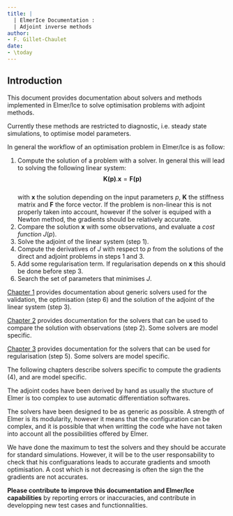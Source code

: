 ```yaml
---
title: |
  | ElmerIce Documentation :
  | Adjoint inverse methods
author:
- F. Gillet-Chaulet
date: 
- \today
---
```


## Introduction 

This document provides documentation about solvers and methods implemented in Elmer/Ice
to solve optimisation problems with adjoint methods.

Currently these methods are restricted to diagnostic, i.e. steady state simulations, to optimise model parameters.

In general the workflow of an optimisation problem in Elmer/Ice is as follow:

1. Compute the solution of a problem with a solver. In general this will lead to solving the following linear system:  
$$ \boldsymbol{K(p)}.\boldsymbol{x} = \boldsymbol{F(p)} $$  
with $\boldsymbol{x}$ the solution depending on the input parameters $p$, $\boldsymbol{K}$ the stiffness matrix and
$\boldsymbol{F}$ the force vector. If the problem is non-linear this is not properly taken into account, however
if the solver is equiped with a Newton method, the gradients should be relatively accurate.
2. Compare the solution $\boldsymbol{x}$ with some observations, and evaluate a *cost function* $J(p)$.
3. Solve the adjoint of the linear system (step 1).
4. Compute the derivatives of $J$ with respect to $p$ from the solutions of the direct and adjoint problems in steps 1 and 3.
5. Add some regularisation term. If regularisation depends on $\boldsymbol{x}$ this should be done before step 3.
6. Search the set of parameters that minimises $J$.


[Chapter 1](#generic_solvers) provides documentation about generic solvers used for the validation, the optimisation (step 6)
and the solution of the adjoint of the linear system (step 3).

[Chapter 2](#cost_solvers) provides documentation for the solvers that can be used to compare the solution with observations (step 2). 
Some solvers are model specific.

[Chapter 3](#reg_solvers)  provides documentation for the solvers that can be used for regularisation (step 5). 
Some solvers are model specific.

The following chapters describe solvers specific to compute the gradients (4), and are model specific.

The adjoint codes have been derived by hand as usually the stucture of Elmer is too complex
to use  automatic differentiation softwares.

The solvers have been designed to be as generic as possible. A strength of Elmer is its modularity,
however it means that the configuration can be complex, and it is possible that when writting the code
whe have not taken into account all the possibilities offered by Elmer.

We have done the maximum to test the solvers and they should be accurate for standard simulations. However, it will
be to the user responsability to check that his configuarations leads to accurate gradients and smooth optimisation. 
A cost which is not decreasing is often the sign the the gradients are not accurates.

**Please contribute to improve this documentation and Elmer/Ice capabilities** by reporting errors or inaccuracies,
and contribute in developping new test cases and functionnalities.


